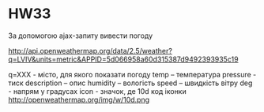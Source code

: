 # HW33
За допомогою ajax-запиту вивести погоду



http://api.openweathermap.org/data/2.5/weather?q=LVIV&units=metric&APPID=5d066958a60d315387d9492393935c19

q=XXX - місто, для якого показати погоду
temp – температура
pressure - тиск
description – опис
humidity – вологість
speed – швидкість вітру
deg - напрям у градусах
icon - значок, де 10d код іконки
http://openweathermap.org/img/w/10d.png

